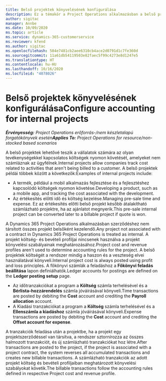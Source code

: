 ```yaml
---
title: Belső projektek könyvelésének konfigurálása
description: Ez a témakör a Project Operations alkalmazásban a belső projektek könyvelési gyakorlatainak beállításával kapcsolatban tartalmaz tájékoztatást.
author: sigitac
manager: Annbe
ms.date: 10/09/2020
ms.topic: article
ms.service: dynamics-365-customerservice
ms.reviewer: kfend
ms.author: sigitac
ms.openlocfilehash: 504e7481cb2aee6310cb4ace2d0791d1c7fe360d
ms.sourcegitcommit: 11a61db54119503e82faec5f99c4273e8d1247e5
ms.translationtype: HT
ms.contentlocale: hu-HU
ms.lasthandoff: 10/16/2020
ms.locfileid: "4078026"
---
```

# <a name="configure-accounting-for-internal-projects"></a><span data-ttu-id="baf77-103">Belső projektek könyvelésének konfigurálása</span><span class="sxs-lookup"><span data-stu-id="baf77-103">Configure accounting for internal projects</span></span>

<span data-ttu-id="baf77-104">_**Érvényesség:** Project Operations erőforrás-/nem készletalapú forgatókönyvek esetén_</span><span class="sxs-lookup"><span data-stu-id="baf77-104">_**Applies To:** Project Operations for resource/non-stocked based scenarios_</span></span>

<span data-ttu-id="baf77-105">A belső projektek lehetővé teszik a vállalatok számára az olyan tevékenységekkel kapcsolatos költségek nyomon követését, amelyeket nem számláznak az ügyfélnek.</span><span class="sxs-lookup"><span data-stu-id="baf77-105">Internal projects allow companies track cost related to activities that aren't being billed to a customer.</span></span> <span data-ttu-id="baf77-106">A belső projektek példái többek között a következők:</span><span class="sxs-lookup"><span data-stu-id="baf77-106">Examples of internal projects include:</span></span>

- <span data-ttu-id="baf77-107">A termék, például a mobil alkalmazás fejlesztése és a fejlesztéshez kapcsolódó költségek nyomon követése.</span><span class="sxs-lookup"><span data-stu-id="baf77-107">Developing a product, such as a mobile app, and tracking the cost associated with the development.</span></span>
- <span data-ttu-id="baf77-108">Az értékesítés előtti idő és költség kezelése.</span><span class="sxs-lookup"><span data-stu-id="baf77-108">Managing pre-sale time and expense.</span></span> <span data-ttu-id="baf77-109">Ez az értékesítés előtti belső projekt később átalakítható számlázható projektre, ha az ajánlatot megnyerik.</span><span class="sxs-lookup"><span data-stu-id="baf77-109">This pre-sale internal project can be converted later to a billable project if quote is won.</span></span>

<span data-ttu-id="baf77-110">A Dynamics 365 Project Operations alkalmazásban szerződéshez nem társított összes projekt belsőként kezelendő.</span><span class="sxs-lookup"><span data-stu-id="baf77-110">Any project not associated with a contract in Dynamics 365 Project Operations is treated as internal.</span></span> <span data-ttu-id="baf77-111">A projekt költség- és bevételi profiljai nincsenek használva a projekt könyvelési szabályainak meghatározásához.</span><span class="sxs-lookup"><span data-stu-id="baf77-111">Project cost and revenue profiles aren't used to determine accounting rules for the project.</span></span> <span data-ttu-id="baf77-112">A belső projektek költségét a rendszer mindig a haszon és a veszteség elvei használatával könyveli.</span><span class="sxs-lookup"><span data-stu-id="baf77-112">Internal project cost is always posted using profit and loss principles.</span></span> <span data-ttu-id="baf77-113">A főkönyvi számlák a feladáshoz a **Főkönyvi feladás beállítása** lapon definiálhatók.</span><span class="sxs-lookup"><span data-stu-id="baf77-113">Ledger accounts for postings are defined on the **Ledger posting setup** page.</span></span>

- <span data-ttu-id="baf77-114">Az időtranzakciókat a program a **Költség** számla terhelésével és a **Bérlista-hozzárendelés** számla jóváírásával könyveli.</span><span class="sxs-lookup"><span data-stu-id="baf77-114">Time transactions are posted by debiting the **Cost** account and crediting the **Payroll allocation** account.</span></span>
- <span data-ttu-id="baf77-115">A Kiadási tranzakciókat a program a **Költség** számla terhelésével és a **Ellenszámla a kiadáshoz** számla jóváírásával könyveli.</span><span class="sxs-lookup"><span data-stu-id="baf77-115">Expense transactions are posted by debiting the **Cost** account and crediting the **Offset account for expense**.</span></span>

<span data-ttu-id="baf77-116">A tranzakciók feladása után a projektbe, ha a projekt egy projektszerződéssel van társítva, a rendszer sztornírozza az összes halmozott tranzakciót, és új számlázható tranzakciókat hoz létre.</span><span class="sxs-lookup"><span data-stu-id="baf77-116">After transactions are posted to the project, if the project is associated with a project contract, the system reverses all accumulated transactions and creates new billable transactions.</span></span> <span data-ttu-id="baf77-117">A számlázható tranzakciók az adott projekt költség és bevételi profiljaiban meghatározott könyvelési szabályokat követik.</span><span class="sxs-lookup"><span data-stu-id="baf77-117">The billable transactions follow the accounting rules defined in respective Project cost and revenue profile.</span></span>


